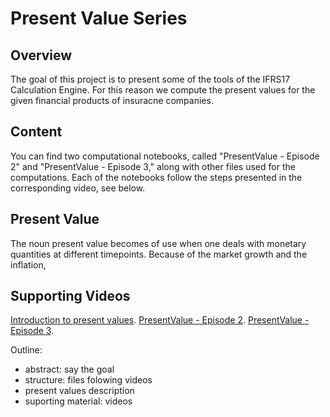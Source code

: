 # Present Value Series

## Overview

The goal of this project is to present some of the tools of the IFRS17 Calculation Engine. 
For this reason we compute the present values for the given financial products of insuracne companies. 


## Content

You can find two computational notebooks, called "PresentValue - Episode 2" and "PresentValue - Episode 3," 
along with other files used for the computations. Each of the notebooks follow the steps presented in the corresponding video, see below.  


## Present Value

The noun present value becomes of use when one deals with monetary quantities at different timepoints. 
Because of the market growth and the inflation, 


## Supporting Videos

[Introduction to present values](https://systemorph-my.sharepoint.com/personal/amuolo_systemorph_com/_layouts/15/stream.aspx?id=%2Fpersonal%2Famuolo%5Fsystemorph%5Fcom%2FDocuments%2FMicrosoft%20Teams%20Chat%20Files%2F220921%2DSM%2DS1%2DE1%2DPV%2DV03%2Emp4&referrer=Teams%2ETEAMS%2DELECTRON&referrerScenario=p2p%5Fns%2Dbim&ga=1).
[PresentValue - Episode 2](https://systemorph-my.sharepoint.com/personal/amuolo_systemorph_com/_layouts/15/stream.aspx?id=%2Fpersonal%2Famuolo%5Fsystemorph%5Fcom%2FDocuments%2FMicrosoft%20Teams%20Chat%20Files%2F220927%2DSM%2DS1%2DE2%2DV02%2Emp4&referrer=Teams%2ETEAMS%2DELECTRON&referrerScenario=p2p%5Fns%2Dbim&ga=1).
[PresentValue - Episode 3](https://systemorph-my.sharepoint.com/personal/amuolo_systemorph_com/_layouts/15/stream.aspx?id=%2Fpersonal%2Famuolo%5Fsystemorph%5Fcom%2FDocuments%2FMicrosoft%20Teams%20Chat%20Files%2FS01E03%2DV2%2Emp4&referrer=Teams%2ETEAMS%2DELECTRON&referrerScenario=p2p%5Fns%2Dbim&ga=1).
























Outline:
 - abstract: say the goal
 - structure: files folowing videos
 - present values description
 - suporting material: videos 






